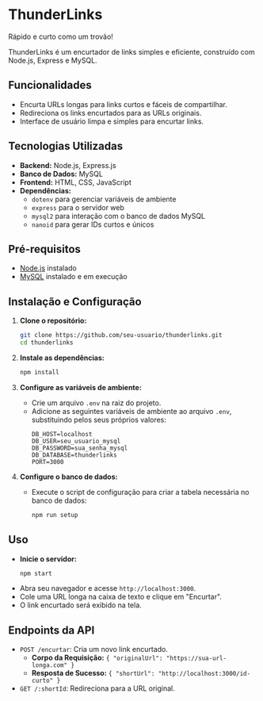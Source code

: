 # ThunderLinks

Rápido e curto como um trovão!

ThunderLinks é um encurtador de links simples e eficiente, construído com Node.js, Express e MySQL.

## Funcionalidades

- Encurta URLs longas para links curtos e fáceis de compartilhar.
- Redireciona os links encurtados para as URLs originais.
- Interface de usuário limpa e simples para encurtar links.

## Tecnologias Utilizadas

- **Backend:** Node.js, Express.js
- **Banco de Dados:** MySQL
- **Frontend:** HTML, CSS, JavaScript
- **Dependências:**
  - `dotenv` para gerenciar variáveis de ambiente
  - `express` para o servidor web
  - `mysql2` para interação com o banco de dados MySQL
  - `nanoid` para gerar IDs curtos e únicos

## Pré-requisitos

- [Node.js](https://nodejs.org/) instalado
- [MySQL](https://www.mysql.com/) instalado e em execução

## Instalação e Configuração

1. **Clone o repositório:**
   ```bash
   git clone https://github.com/seu-usuario/thunderlinks.git
   cd thunderlinks
   ```

2. **Instale as dependências:**
   ```bash
   npm install
   ```

3. **Configure as variáveis de ambiente:**
   - Crie um arquivo `.env` na raiz do projeto.
   - Adicione as seguintes variáveis de ambiente ao arquivo `.env`, substituindo pelos seus próprios valores:
     ```
     DB_HOST=localhost
     DB_USER=seu_usuario_mysql
     DB_PASSWORD=sua_senha_mysql
     DB_DATABASE=thunderlinks
     PORT=3000
     ```

4. **Configure o banco de dados:**
   - Execute o script de configuração para criar a tabela necessária no banco de dados:
     ```bash
     npm run setup
     ```

## Uso

- **Inicie o servidor:**
  ```bash
  npm start
  ```
- Abra seu navegador e acesse `http://localhost:3000`.
- Cole uma URL longa na caixa de texto e clique em "Encurtar".
- O link encurtado será exibido na tela.

## Endpoints da API

- `POST /encurtar`: Cria um novo link encurtado.
  - **Corpo da Requisição:** `{ "originalUrl": "https://sua-url-longa.com" }`
  - **Resposta de Sucesso:** `{ "shortUrl": "http://localhost:3000/id-curto" }`
- `GET /:shortId`: Redireciona para a URL original.
